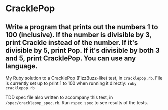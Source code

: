 # CracklePop

## Write a program that prints out the numbers 1 to 100 (inclusive). If the number is divisible by 3, print Crackle instead of the number. If it's divisible by 5, print Pop. If it's divisible by both 3 and 5, print CracklePop. You can use any language.

My Ruby solution to a CracklePop (FizzBuzz-like) test, in `cracklepop.rb`. File is currently set up to print 1 to 100 when running it directly: `ruby cracklepop.rb`

TDD spec file also written to accompany this test, in `/spec/cracklepop_spec.rb`.
Run `rspec spec` to see results of the tests.
